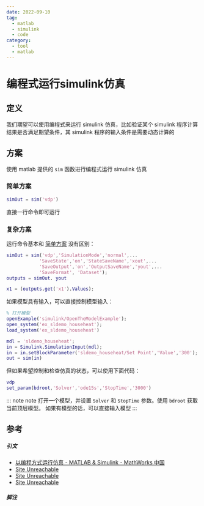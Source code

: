 ```yaml
---
date: 2022-09-10
tag:
  - matlab
  - simulink
  - code
category:
  - tool
  - matlab
---
```


# 编程式运行simulink仿真


## 定义

我们期望可以使用编程式来运行 simulink 仿真，比如验证某个 simulink 程序计算结果是否满足期望条件，其 simulink 程序的输入条件是需要动态计算的

## 方案

使用 matlab 提供的 `sim` 函数进行编程式运行 simulink 仿真

### 简单方案

```matlab
simOut = sim('vdp')
```

直接一行命令即可运行

### 复杂方案

运行命令基本和 [简单方案](./#简单方案) 没有区别：

```matlab
simOut = sim('vdp','SimulationMode','normal',...
            'SaveState','on','StateSaveName','xout',...
            'SaveOutput','on','OutputSaveName','yout',...
            'SaveFormat', 'Dataset');
outputs = simOut. yout

x1 = (outputs.get('x1').Values);
```

如果模型具有输入，可以直接控制模型输入：

```matlab
% 打开模型
openExample('simulink/OpenTheModelExample');
open_system('ex_sldemo_househeat');
load_system('ex_sldemo_househeat')

mdl = 'sldemo_househeat';
in = Simulink.SimulationInput(mdl);
in = in.setBlockParameter('sldemo_househeat/Set Point','Value','300');
out = sim(in)
```

但如果希望控制和检查仿真的状态，可以使用下面代码：

```matlab
vdp
set_param(bdroot,'Solver','ode15s','StopTime','3000')
```

::: note note
打开一个模型，并设置 `Solver` 和 `StopTime` 参数。使用 `bdroot` 获取当前顶层模型。
如果有模型的话，可以直接输入模型
:::




## 参考

##### 引文

- [以编程方式运行仿真 - MATLAB & Simulink - MathWorks 中国](https://ww2.mathworks.cn/help/releases/R2022a/simulink/ug/using-the-sim-command.html)
- [Site Unreachable](https://www.mathworks.com/help/releases/R2022a/simulink/slref/set_param.html)
- [Site Unreachable](https://www.mathworks.com/help/releases/R2022a/simulink/slref/block-specific-parameters.html)
- [Site Unreachable](https://www.mathworks.com/help/releases/R2022a/simulink/slref/sim.html)

##### 脚注
